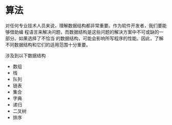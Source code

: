 # 算法

对任何专业技术人员来说，理解数据结构都非常重要。作为软件开发者，我们要能够借助编
程语言来解决问题，而数据结构是这些问题的解决方案中不可或缺的一部分。如果选择了不恰当
的数据结构，可能会影响所写程序的性能。因此，了解不同数据结构和它们的适用范围十分重要。


涉及到以下数据结构

- 数组
- 栈
- 队列
- 链表
- 集合
- 字典
- 递归
- 二叉树
- 排序